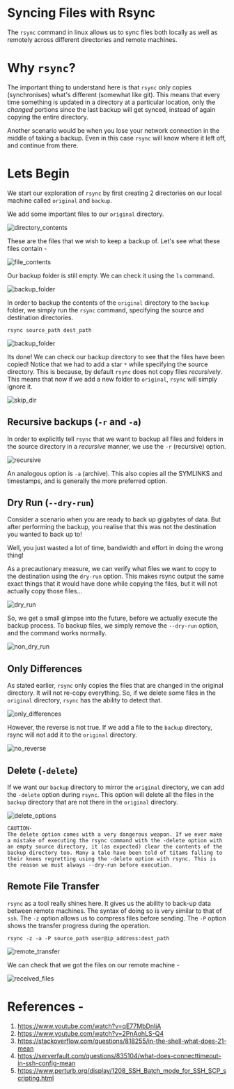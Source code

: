 # Syncing Files with Rsync

The `rsync` command in linux allows us to sync files both locally as well as remotely across different directories and remote machines.

# Why `rsync`?

The important thing to understand here is that `rsync` only copies (synchronises) what's different (somewhat like git). This means that every time something is updated in a directory at a particular location, only the *changed* portions since the last backup will get synced, instead of again copying the entire directory.

Another scenario would be when you lose your network connection in the middle of taking a backup. Even in this case `rsync` will know where it left off, and continue from there.

# Lets Begin

We start our exploration of `rsync` by first creating 2 directories on our local machine called `original` and `backup`.

We add some important files to our `original` directory. 

![directory_contents](images/original_contents.png)

These are the files that we wish to keep a backup of. Let's see what these files contain -

![file_contents](images/in_the_files.png)

Our backup folder is still empty. We can check it using the `ls` command.

![backup_folder](images/backup-before.png)

In order to backup the contents of the `original` directory to the `backup` folder, we simply run the `rsync` command, specifying the source and destination directories.

```
rsync source_path dest_path
```

![backup_folder](images/rsync_without_verbose.png)

Its done! We can check our backup directory to see that the files have been copied!
Notice that we had to add a star `*` while specifying the source directory. This is because, by default `rsync` does not copy files *recursively*. This means that now if we add a new folder to `original`, `rsync` will simply ignore it.

![skip_dir](images/rsync_skip_dir.png)

## Recursive backups (`-r`  and `-a`)
In order to explicitly tell `rsync` that we want to backup all files and folders in the source directory in a *recursive* manner, we use the `-r` (recursive) option.

![recursive](images/recursive_rsync.png)

An analogous option is `-a` (archive). This also copies all the SYMLINKS and timestamps, and is generally the more preferred option.

## Dry Run (`--dry-run`)

Consider a scenario when you are ready to back up gigabytes of data. But after performing the backup, you realise that this was not the destination you wanted to back up to!

Well, you just wasted a lot of time, bandwidth and effort in doing the wrong thing!

As a precautionary measure, we can verify what files we want to copy to the destination using the `dry-run` option. This makes rsync output the same exact things that it would have done while copying the files, but it will not actually copy those files...

![dry_run](images/dry_run.png)

So, we get a small glimpse into the future, before we actually execute the backup process. To backup files, we simply remove the `--dry-run` option, and the command works normally.

![non_dry_run](images/non_dry_run.png)

## Only Differences

As stated earlier, `rsync` only copies the files that are changed in the original directory. It will not re-copy everything. So, if we delete some files in the `original` directory, `rsync` has the ability to detect that.

![only_differences](images/only_differences.png)

However, the reverse is not true. If we add a file to the `backup` directory, rsync will not add it to the `original` directory.

![no_reverse](images/reverse_not_true.png)

## Delete (`-delete`)

If we want our `backup` directory to mirror the `original` directory, we can add the `-delete` option during `rsync`. This option will delete all the files in the `backup` directory that are not there in the `original` directory.

![delete_options](images/delete-option.png)

```
CAUTION-
The delete option comes with a very dangerous weapon. If we ever make a mistake of executing the rsync command with the -delete option with an empty source directory, it (as expected) clear the contents of the backup directory too. Many a tale have been told of titams falling to their knees regretting using the -delete option with rsync. This is the reason we must always --dry-run before execution.
```
## Remote File Transfer

`rsync` as a tool really shines here. It gives us the ability to back-up data between remote machines. The syntax of doing so is very similar to that of `ssh`.
The `-z` option allows us to compress files before sending. The `-P` option shows the transfer progress during the operation.

```
rsync -z -a -P source_path user@ip_address:dest_path
```
![remote_transfer](images/remote_transfer.png)

We can check that we got the files on our remote machine - 

![received_files](images/received_files.png)

# References - 
1. https://www.youtube.com/watch?v=qE77MbDnljA
2. https://www.youtube.com/watch?v=2PnAohLS-Q4
3.  https://stackoverflow.com/questions/818255/in-the-shell-what-does-21-mean
4.  https://serverfault.com/questions/835104/what-does-connecttimeout-in-ssh-config-mean
5. https://www.perturb.org/display/1208_SSH_Batch_mode_for_SSH_SCP_scripting.html 